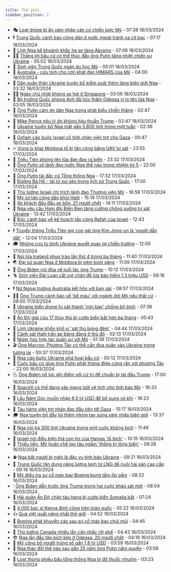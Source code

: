 ```yaml
---
title: Thế giới
sidebar_position: 2
---
```


<!-- vnexpress-the-gioi:START -->
- 🎭 [Loạt drone bí ẩn xâm nhập căn cứ chiến lược Mỹ](https://vnexpress.net/loat-drone-bi-an-xam-nhap-can-cu-chien-luoc-my-4723422.html) - 07:38 18/03/2024
- 🕴 [Trung Quốc cảnh báo công dân ở nước ngoài tránh xa cờ bạc](https://vnexpress.net/trung-quoc-canh-bao-cong-dan-o-nuoc-ngoai-tranh-xa-co-bac-4723590.html) - 07:17 18/03/2024
- 🤭 [Lính Nga kể khoảnh khắc hạ xe tăng Abrams](https://vnexpress.net/linh-nga-ke-khoanh-khac-ha-xe-tang-abrams-4722992.html) - 07:08 18/03/2024
- 🧑‍💻 [Thắng lợi bầu cử có thể thúc đẩy ông Putin tăng nhiệt chiến sự Ukraine](https://vnexpress.net/thang-loi-bau-cu-co-the-thuc-day-ong-putin-tang-nhiet-chien-su-ukraine-4723445.html) - 05:02 18/03/2024
- 🦏 [Sinh viên Trung Quốc ngán du học Mỹ](https://vnexpress.net/sinh-vien-trung-quoc-ngan-du-hoc-my-4723502.html) - 05:01 18/03/2024
- 🦒 [Australia - cứu tinh cho cơn khát đạn HIMARS của Mỹ](https://vnexpress.net/australia-cuu-tinh-cho-con-khat-dan-himars-cua-my-4722036.html) - 04:00 18/03/2024
- 🌈 [Dân quân thân Ukraine tuyên bố kiểm soát thêm làng biên giới Nga](https://vnexpress.net/dan-quan-than-ukraine-tuyen-bo-kiem-soat-them-lang-bien-gioi-nga-4723441.html) - 03:32 18/03/2024
- 🧑‍🏫 [Ngày chủ nhật không xe hơi ở Singapore](https://vnexpress.net/ngay-chu-nhat-khong-xe-hoi-o-singapore-4723468.html) - 03:06 18/03/2024
- 🐲 [Bộ trưởng Quốc phòng Anh đã hủy thăm Odessa vì lo tên lửa Nga](https://vnexpress.net/bo-truong-quoc-phong-anh-da-huy-tham-odessa-vi-lo-ten-lua-nga-4723438.html) - 03:05 18/03/2024
- 🦒 [Ông Putin cảm ơn dân Nga trong phát biểu chiến thắng](https://vnexpress.net/ong-putin-cam-on-dan-nga-trong-phat-bieu-chien-thang-4723434.html) - 02:47 18/03/2024
- 🐻 [Mike Pence nêu lý do không hậu thuẫn Trump](https://vnexpress.net/mike-pence-neu-ly-do-khong-hau-thuan-trump-4723427.html) - 02:47 18/03/2024
- 🚀 [Ukraine tuyên bố Nga mất gần 5.800 lính trong một tuần](https://vnexpress.net/ukraine-tuyen-bo-nga-mat-gan-5-800-linh-trong-mot-tuan-4723443.html) - 02:36 18/03/2024
- 🥰 [Oxfam cáo buộc Israel cố tình chặn viện trợ cho Gaza](https://vnexpress.net/oxfam-cao-buoc-israel-co-tinh-chan-vien-tro-cho-gaza-4723399.html) - 00:47 18/03/2024
- 🔥 [Vùng ly khai Moldova tố bị tấn công bằng UAV tự sát](https://vnexpress.net/vung-ly-khai-moldova-to-bi-tan-cong-bang-uav-tu-sat-4723394.html) - 23:55 17/03/2024
- 🥳 [Triều Tiên phóng tên lửa đạn đạo ra biển](https://vnexpress.net/trieu-tien-phong-ten-lua-dan-dao-ra-bien-4723392.html) - 23:32 17/03/2024
- 💼 [Ông Putin sẽ lãnh đạo nước Nga thế nào trong nhiệm kỳ 5](https://vnexpress.net/ong-putin-se-lanh-dao-nuoc-nga-the-nao-trong-nhiem-ky-5-4722522.html) - 22:00 17/03/2024
- 🤡 [Ông Putin tái đắc cử Tổng thống Nga](https://vnexpress.net/ong-putin-tai-dac-cu-tong-thong-nga-4723334.html) - 17:32 17/03/2024
- 🌁 [Đường Bá Hổ - tài tử xui xẻo trong lịch sử Trung Quốc](https://vnexpress.net/duong-ba-ho-tai-tu-xui-xeo-trong-lich-su-trung-quoc-4721475.html) - 17:00 17/03/2024
- 🤩 [Thủ tướng Israel chỉ trích lãnh đạo Thượng viện Mỹ](https://vnexpress.net/thu-tuong-israel-chi-trich-lanh-dao-thuong-vien-my-4723374.html) - 16:59 17/03/2024
- 🎉 [Mỹ sơ tán công dân khỏi Haiti](https://vnexpress.net/my-so-tan-cong-dan-khoi-haiti-4723365.html) - 15:19 17/03/2024
- 🎉 [Xe khách đấu đầu xe bồn, 21 người chết](https://vnexpress.net/xe-khach-dau-dau-xe-bon-21-nguoi-chet-4723360.html) - 14:11 17/03/2024
- 🌁 [Nga yêu cầu Hạm đội Biển Đen tăng cường chống xuồng tự sát Ukraine](https://vnexpress.net/nga-yeu-cau-ham-doi-bien-den-tang-cuong-chong-xuong-tu-sat-ukraine-4723327.html) - 13:42 17/03/2024
- 🌊 [Đức cảnh báo về kế hoạch tấn công Rafah của Israel](https://vnexpress.net/duc-canh-bao-ve-ke-hoach-tan-cong-rafah-cua-israel-4723346.html) - 12:43 17/03/2024
- 🕴 [Truyền thông Triều Tiên gọi con gái ông Kim Jong-un là &#39;người dẫn dắt&#39;](https://vnexpress.net/truyen-thong-trieu-tien-goi-con-gai-ong-kim-jong-un-la-nguoi-dan-dat-4723326.html) - 12:04 17/03/2024
- 🎓 [Những cựu tù binh Ukraine quyết quay lại chiến trường](https://vnexpress.net/nhung-cuu-tu-binh-ukraine-quyet-quay-lai-chien-truong-4722479.html) - 12:00 17/03/2024
- 🦩 [Núi lửa Iceland phun trào lần thứ 4 trong ba tháng](https://vnexpress.net/nui-lua-iceland-phun-trao-lan-thu-4-trong-ba-thang-4723289.html) - 11:40 17/03/2024
- 🌏 [Đại sứ quán Nga ở Moldova bị ném bom xăng](https://vnexpress.net/dai-su-quan-nga-o-moldova-bi-nem-bom-xang-4723336.html) - 11:09 17/03/2024
- 🌋 [Ông Biden nói đùa về tuổi tác ông Trump](https://vnexpress.net/ong-biden-noi-dua-ve-tuoi-tac-ong-trump-4723288.html) - 10:12 17/03/2024
- 🪜 [Sinh viên Đài Loan cắt cụt chân để lừa bảo hiểm 1,3 triệu USD](https://vnexpress.net/sinh-vien-dai-loan-cat-cut-chan-de-lua-bao-hiem-1-3-trieu-usd-4723311.html) - 09:18 17/03/2024
- 🕴 [Nữ Ngoại trưởng Australia kết hôn với bạn gái](https://vnexpress.net/nu-ngoai-truong-australia-ket-hon-voi-ban-gai-4723309.html) - 08:57 17/03/2024
- 🧑‍🏫 [Ông Trump cảnh báo về &#39;bể máu&#39; với ngành ôtô Mỹ nếu thất cử](https://vnexpress.net/ong-trump-canh-bao-ve-be-mau-voi-nganh-oto-my-neu-that-cu-4723246.html) - 08:00 17/03/2024
- 🌮 [Ukraine biến drone tự sát thành &#39;mìn bay&#39; chống bộ binh](https://vnexpress.net/ukraine-bien-drone-tu-sat-thanh-min-bay-chong-bo-binh-4721959.html) - 07:38 17/03/2024
- 🚦 [Ấn Độ giải cứu 17 thủy thủ bị cướp biển bắt hơn ba tháng](https://vnexpress.net/an-do-giai-cuu-17-thuy-thu-bi-cuop-bien-bat-hon-ba-thang-4723269.html) - 05:43 17/03/2024
- 💫 [Lính Ukraine khốn khổ vì &#39;sát thủ bóng đêm&#39;](https://vnexpress.net/linh-ukraine-khon-kho-vi-sat-thu-bong-dem-4723239.html) - 04:44 17/03/2024
- 🤡 [Cảnh sát Haiti trấn áp băng đảng ở thủ đô](https://vnexpress.net/canh-sat-haiti-tran-ap-bang-dang-o-thu-do-4723176.html) - 02:13 17/03/2024
- 🦣 [Niger hủy hợp tác quân sự với Mỹ](https://vnexpress.net/niger-huy-hop-tac-quan-su-voi-my-4723175.html) - 01:38 17/03/2024
- 🎬 [Ông Macron: Phương Tây có thể cần đưa quân vào Ukraine trong tương lai](https://vnexpress.net/ong-macron-phuong-tay-co-the-can-dua-quan-vao-ukraine-trong-tuong-lai-4723169.html) - 00:37 17/03/2024
- 🎉 [Nga cáo buộc Ukraine phá hoại bầu cử](https://vnexpress.net/nga-cao-buoc-ukraine-pha-hoai-bau-cu-4723168.html) - 00:12 17/03/2024
- 🎡 [Cuộc bầu cử giúp ông Putin phát thông điệp cứng rắn với phương Tây](https://vnexpress.net/cuoc-bau-cu-giup-ong-putin-phat-thong-diep-cung-ran-voi-phuong-tay-4722770.html) - 22:00 16/03/2024
- 🌜 [Ông Biden nỗ lực ghi điểm với cử tri để chuẩn bị tái đấu Trump](https://vnexpress.net/ong-biden-no-luc-ghi-diem-voi-cu-tri-de-chuan-bi-tai-dau-trump-4720725.html) - 17:00 16/03/2024
- 🎡 [SpaceX có thể đang xây mạng lưới vệ tinh cho tình báo Mỹ](https://vnexpress.net/spacex-co-the-dang-xay-mang-luoi-ve-tinh-cho-tinh-bao-my-4723149.html) - 16:33 16/03/2024
- 🤗 [Lầu Năm Góc muốn nhận 6,5 tỷ USD để bổ sung vũ khí](https://vnexpress.net/lau-nam-goc-muon-nhan-6-5-ty-usd-de-bo-sung-vu-khi-4723150.html) - 16:23 16/03/2024
- 🦩 [Tàu hàng viện trợ nhân đạo đầu tiên tới Gaza](https://vnexpress.net/tau-hang-vien-tro-nhan-dao-dau-tien-toi-gaza-4723135.html) - 15:17 16/03/2024
- 🎓 [Nga tuyên bố đẩy lùi thêm nhóm tay súng xâm nhập biên giới](https://vnexpress.net/nga-tuyen-bo-day-lui-them-nhom-tay-sung-xam-nhap-bien-gioi-4723130.html) - 13:37 16/03/2024
- 🌁 [Nga nói hạ 300 lính Ukraine trong một cuộc không kích](https://vnexpress.net/nga-noi-ha-300-linh-ukraine-trong-mot-cuoc-khong-kich-4723103.html) - 11:49 16/03/2024
- 🤩 [Israel nói điều kiện thả con tin của Hamas &#39;lố bịch&#39;](https://vnexpress.net/israel-noi-dieu-kien-tha-con-tin-cua-hamas-lo-bich-4723092.html) - 10:15 16/03/2024
- 👹 [Thiếu tiền, Mỹ hoãn chế tạo tàu ngầm &#39;thống trị lòng biển&#39;](https://vnexpress.net/thieu-tien-my-hoan-che-tao-tau-ngam-thong-tri-long-bien-4723021.html) - 09:28 16/03/2024
- ⛽️ [Nga bắt người bị nghi là đặc vụ tình báo Ukraine](https://vnexpress.net/nga-bat-nguoi-bi-nghi-la-dac-vu-tinh-bao-ukraine-4723068.html) - 09:21 16/03/2024
- 🚀 [Trung Quốc tận dụng năng lượng lạnh từ LNG để nuôi hải sản cao cấp](https://vnexpress.net/trung-quoc-tan-dung-nang-luong-lanh-tu-lng-de-nuoi-hai-san-cao-cap-4723006.html) - 09:19 16/03/2024
- 🎡 [Mỹ điều tra sự cố máy bay Boeing bung tấm ốp gầm](https://vnexpress.net/my-dieu-tra-su-co-may-bay-boeing-bung-tam-op-gam-4723023.html) - 08:22 16/03/2024
- 🕯 [Ông Biden dẫn trước ông Trump trong hai cuộc khảo sát mới](https://vnexpress.net/ong-biden-dan-truoc-ong-trump-trong-hai-cuoc-khao-sat-moi-4723043.html) - 08:04 16/03/2024
- 🐻 [Hải quân Ấn Độ chặn tàu hàng bị cướp biển Somalia bắt](https://vnexpress.net/hai-quan-an-do-chan-tau-hang-bi-cuop-bien-somalia-bat-4723044.html) - 07:24 16/03/2024
- 🚦 [4.000 bác sĩ Kenya đình công trên toàn quốc](https://vnexpress.net/4-000-bac-si-kenya-dinh-cong-tren-toan-quoc-4722996.html) - 05:22 16/03/2024
- 👍 [Quả việt quất nặng nhất thế giới](https://vnexpress.net/qua-viet-quat-nang-nhat-the-gioi-4722995.html) - 04:52 16/03/2024
- 🚀 [Boeing phát khuyến cáo sau sự cố máy bay chúi mũi](https://vnexpress.net/boeing-phat-khuyen-cao-sau-su-co-may-bay-chui-mui-4722952.html) - 04:45 16/03/2024
- 🌮 [Thủ tướng Canada nhiều lần cân nhắc rời ghế](https://vnexpress.net/thu-tuong-canada-nhieu-lan-can-nhac-roi-ghe-4722914.html) - 04:43 16/03/2024
- 😎 [Nga lần đầu tập kích kép ở Odessa, 20 người chết](https://vnexpress.net/nga-lan-dau-tap-kich-kep-o-odessa-20-nguoi-chet-4722976.html) - 04:16 16/03/2024
- 🐲 [Mỹ công bố người trúng số gần 1,8 tỷ USD](https://vnexpress.net/my-cong-bo-nguoi-trung-so-gan-1-8-ty-usd-4722951.html) - 03:59 16/03/2024
- 💫 [Nga thay đổi thế nào sau gần 25 năm ông Putin nắm quyền](https://vnexpress.net/nga-thay-doi-the-nao-sau-gan-25-nam-ong-putin-nam-quyen-4721855.html) - 03:59 16/03/2024
- 👀 [Loạt thùng phiếu bầu tổng thống Nga bị đổ thuốc nhuộm](https://vnexpress.net/loat-thung-phieu-bau-tong-thong-nga-bi-do-thuoc-nhuom-4722928.html) - 03:23 16/03/2024<!-- vnexpress-the-gioi:END -->